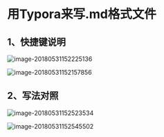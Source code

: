 # 用Typora来写.md格式文件

## 1、快捷键说明

![image-20180531152225136](/Users/liangzha/Desktop/image-20180531152225136.png)



![image-20180531152157856](/Users/liangzha/Desktop/2.png)

## 2、写法对照

![image-20180531152523534](/Users/liangzha/Desktop/3.png)

![image-20180531152545502](/Users/liangzha/Desktop/4.png)



